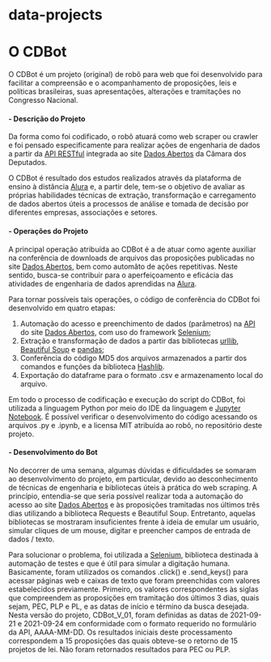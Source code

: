 # data-projects
#  O CDBot 

O CDBot é um projeto (original) de robô para web que foi desenvolvido para facilitar a compreensão e o acompanhamento de proposições, leis e políticas brasileiras, suas apresentações, alterações e tramitações no Congresso Nacional.



#### **- Descrição do Projeto**

Da forma como foi codificado, o robô atuará como web scraper ou crawler e foi pensado especificamente para realizar ações de engenharia de dados a partir da [API RESTful](https://dadosabertos.camara.leg.br/swagger/api.html) integrada ao site [Dados Abertos](https://dadosabertos.camara.leg.br/) da Câmara dos Deputados.

O CDBot é resultado dos estudos realizados através da plataforma de ensino à distância [Alura](https://www.alura.com.br/) e, a partir dele, tem-se o objetivo de avaliar as próprias habilidades técnicas de extração, transformação e carregamento de dados abertos úteis a processos de análise e tomada de decisão por diferentes empresas, associações e setores.



#### **- Operações do Projeto**

A principal operação atribuída ao CDBot é a de atuar como agente auxiliar na conferência de downloads de arquivos das proposições publicadas no site [Dados Abertos](https://dadosabertos.camara.leg.br/), bem como automâto de ações repetitivas. Neste sentido, busca-se contribuir para o aperfeiçoamento e eficácia das atividades de engenharia de dados aprendidas na [Alura](https://www.alura.com.br/).

Para tornar possíveis tais operações, o código de conferência do CDBot foi desenvolvido em quatro etapas:

1. Automação do acesso e preenchimento de dados (parâmetros) na [API](https://dadosabertos.camara.leg.br/swagger/api.html) do site [Dados Abertos](https://dadosabertos.camara.leg.br/), com uso do framework [Selenium](https://www.selenium.dev/);
2. Extração e transformação de dados a partir das bibliotecas [urllib](https://docs.python.org/3/library/urllib.html), [Beautiful Soup](https://www.crummy.com/software/BeautifulSoup/bs4/doc/) e [pandas](https://pandas.pydata.org/);
3. Conferência do código MD5 dos arquivos armazenados a partir dos comandos e funções da biblioteca [Hashlib](https://docs.python.org/3/library/hashlib.html).
4. Exportação do dataframe para o formato .csv e armazenamento local do arquivo.

Em todo o processo de codificação e execução do script do CDBot, foi utilizada a linguagem Python por meio do IDE da linguagem e [Jupyter Notebook](https://jupyter.org/). É possível verificar o desenvolvimento do código acessando os arquivos .py e .ipynb, e a licensa MIT atribuída ao robô, no repositório deste projeto.



#### **- Desenvolvimento do Bot**

No decorrer de uma semana, algumas dúvidas e dificuldades se somaram ao desenvolvimento do projeto, em particular, devido ao desconhecimento de técnicas de engenharia e bibliotecas úteis à prática do web scraping. A princípio, entendia-se que seria possível realizar toda a automação do acesso ao site [Dados Abertos](https://dadosabertos.camara.leg.br/) e às proposições tramitadas nos últimos três dias utilizando a biblioteca Requests e Beautiful Soup. Entretanto, aquelas bibliotecas se mostraram insuficientes frente à ideia de emular um usuário, simular cliques de um mouse, digitar e preencher campos de entrada de dados / texto.

Para solucionar o problema, foi utilizada a [Selenium](https://www.selenium.dev/), biblioteca destinada à automação de testes e que é útil para simular a digitação humana. Basicamente, foram utilizados os comandos .click() e .send_keys() para acessar páginas web e caixas de texto que foram preenchidas com valores estabelecidos previamente. Primeiro, os valores correspondentes às siglas que compreendem as proposições em tramitação dos últimos 3 dias, quais sejam, PEC, PLP e PL, e as datas de início e término da busca desejada. Nesta versão do projeto, CDBot_V_01, foram definidas as datas de 2021-09-21 e 2021-09-24 em conformidade com o formato requerido no formulário da API, AAAA-MM-DD. Os resultados iniciais deste processamento correspondem a 15 proposições das quais obteve-se o retorno de 15 projetos de lei. Não foram retornados resultados para PEC ou PLP.
